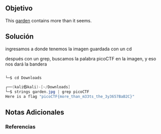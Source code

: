 ## Objetivo 

This [garden](https://jupiter.challenges.picoctf.org/static/43c4743b3946f427e883f6b286f47467/garden.jpg) contains more than it seems.

## Solución  


ingresamos a donde tenemos la imagen guardada con un cd

después con un grep, buscamos la palabra picoCTF en la imagen, y eso nos dará la bandera
```java

└─$ cd Downloads         
                                                                                                                   
┌──(kali㉿kali)-[~/Downloads]
└─$ strings garden.jpg | grep picoCTF      
Here is a flag "picoCTF{more_than_m33ts_the_3y3657BaB2C}"

```

## Notas Adicionales 

### Referencias

